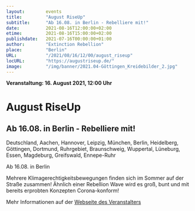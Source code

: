 ```yaml
---
layout:        events
title:         "August RiseUp"
subtitle:      "Ab 16.08. in Berlin - Rebelliere mit!"
date:          2021-08-16T12:00:00+02:00
etime:         2021-08-16T15:00:00+02:00
publishdate:   2021-07-16T00:00:00+01:00
author:        "Extinction Rebellion"
place:         "Berlin"
URL:           "/2021/08/16/12/00/august_riseup"
locURL:        "https://augustriseup.de/"
image:         "/img/banner/2021.04-Göttingen_Kreidebilder_2.jpg"
---
```


**Veranstaltung: 16. August 2021, 12:00 Uhr**

August RiseUp
===========

Ab 16.08. in Berlin - Rebelliere mit!
-----------

Deutschland, Aachen, Hannover, Leipzig, München, Berlin, Heidelberg, Göttingen, Dortmund, Ruhrgebiet, Braunschweig, Wuppertal, Lüneburg, Essen, Magdeburg, Greifswald, Ennepe-Ruhr

Ab 16.08. in Berlin

Mehrere Klimagerechtigkeitsbewegungen finden sich im Sommer auf der Straße zusammen! Ähnlich einer Rebellion Wave wird es groß, bunt und mit bereits erprobten Konzepten Corona-konform!

Mehr Informationen auf der [Webseite des Veranstalters](https://augustriseup.de/)
